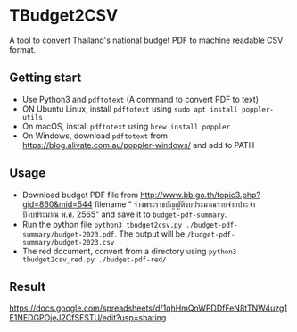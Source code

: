# TBudget2CSV

A tool to convert Thailand's national budget PDF to machine readable CSV format.

## Getting start

- Use Python3 and `pdftotext` (A command to convert PDF to text)
- ON Ubuntu Linux, install `pdftotext` using `sudo apt install poppler-utils`
- On macOS, install `pdftotext` using `brew install poppler`
- On Windows, download `pdftotext` from https://blog.alivate.com.au/poppler-windows/ and add to PATH

## Usage

- Download budget PDF file from http://www.bb.go.th/topic3.php?gid=860&mid=544 filename "
  ร่างพระราชบัญญัติงบประมาณรายจ่ายประจำปีงบประมาณ พ.ศ. 2565" and save it to `budget-pdf-summary`.
- Run the python file `python3 tbudget2csv.py ./budget-pdf-summary/budget-2023.pdf`. The output will be `/budget-pdf-summary/budget-2023.csv`
- The red document, convert from a directory using `python3 tbudget2csv_red.py ./budget-pdf-red/`

## Result

https://docs.google.com/spreadsheets/d/1qhHmQnWPDDfFeN8tTNW4uzg1E1NEDGPOjeJ2CfSFSTU/edit?usp=sharing
